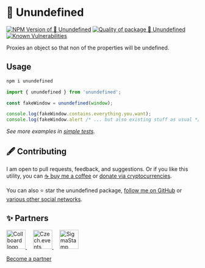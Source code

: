 # 👻 Unundefined

<!--Badges-->
<!--⚠️WARNING: This section was generated by https://github.com/hejny/batch-project-editor/blob/main/src/workflows/800-badges/badges.ts so every manual change will be overwritten.-->


[![NPM Version of 👻 Unundefined](https://badge.fury.io/js/unundefined.svg)](https://www.npmjs.com/package/unundefined)
[![Quality of package 👻 Unundefined](https://packagequality.com/shield/unundefined.svg)](https://packagequality.com/#?package=unundefined)
[![Known Vulnerabilities](https://snyk.io/test/github/hejny/unundefined/badge.svg)](https://snyk.io/test/github/hejny/unundefined)
<!--[![License of 👻 Unundefined](https://img.shields.io/github/license/hejny/unundefined.svg?style=flat)](https://github.com/hejny/unundefined/blob/main/LICENSE)-->
<!--[![lint](https://github.com/hejny/unundefined/actions/workflows/lint.yml/badge.svg)](https://github.com/hejny/unundefined/actions/workflows/lint.yml)-->
<!--[![test](https://github.com/hejny/unundefined/actions/workflows/test.yml/badge.svg)](https://github.com/hejny/unundefined/actions/workflows/test.yml)-->
<!--[![Issues](https://img.shields.io/github/issues/hejny/unundefined.svg?style=flat)](https://github.com/hejny/unundefined/issues)-->

<!--/Badges-->

Proxies an object so that non of the properties will be undefined.

## Usage

```bash
npm i unundefined
```

```typescript
import { unundefined } from 'unundefined';

const fakeWindow = unundefined(window);

console.log(fakeWindow.contains.everything.you.want);
console.log(fakeWindow.alert /* ... but also existing stuff as usual */);
```

_See more examples in [simple tests](./src/unundefined.test.ts)._



<!--Contributing-->
<!--⚠️WARNING: This section was generated by https://github.com/hejny/batch-project-editor/blob/main/src/workflows/810-contributing/contributing.ts so every manual change will be overwritten.-->

## 🖋️ Contributing

I am open to pull requests, feedback, and suggestions. Or if you like this utility, you can [☕ buy me a coffee](https://www.buymeacoffee.com/hejny) or [donate via cryptocurrencies](https://github.com/hejny/hejny/blob/main/documents/crypto.md).

You can also ⭐ star the unundefined package, [follow me on GitHub](https://github.com/hejny) or [various other social networks](https://www.pavolhejny.com/contact/).

<!--/Contributing-->


<!--Partners-->
<!--⚠️WARNING: This section was generated by https://github.com/hejny/batch-project-editor/blob/main/src/workflows/820-partners/partners.ts so every manual change will be overwritten.-->

## ✨ Partners


<a href="https://collboard.com/">
<img src="https://collboard.fra1.cdn.digitaloceanspaces.com/assets/18.12.1/logo-small.png" alt="Collboard logo" width="50"  />
</a>
&nbsp;&nbsp;&nbsp;
<a href="https://czech.events/">
<img src="https://czech.events/design/logos/czech.events.transparent-logo.png" alt="Czech.events logo" width="50"  />
</a>
&nbsp;&nbsp;&nbsp;
<a href="https://sigmastamp.ml/">
<img src="https://www.sigmastamp.ml/sigmastamp-logo.white.svg" alt="SigmaStamp logo" width="50"  />
</a>


[Become a partner](https://www.pavolhejny.com/contact/)

<!--/Partners-->